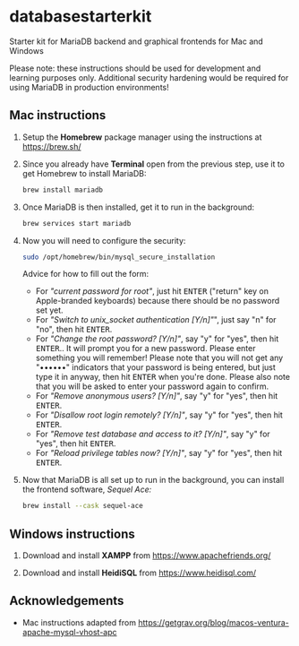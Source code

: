 # databasestarterkit
Starter kit for MariaDB backend and graphical frontends for Mac and Windows

Please note: these instructions should be used for development and learning purposes only. Additional security hardening would be required for using MariaDB in production environments!

## Mac instructions

1. Setup the **Homebrew** package manager using the instructions at https://brew.sh/

2. Since you already have **Terminal** open from the previous step, use it to get Homebrew to install MariaDB:

	```zsh
	brew install mariadb
	```

3. Once MariaDB is then installed, get it to run in the background:

	```zsh
	brew services start mariadb
	```

4. Now you will need to configure the security:

	```zsh
	sudo /opt/homebrew/bin/mysql_secure_installation
	```
	
	Advice for how to fill out the form:
	- For _"current password for root"_, just hit <kbd>ENTER</kbd> ("return" key on Apple-branded keyboards) because there should be no password set yet.
	- For _"Switch to unix_socket authentication [Y/n]"_", just say "n" for "no", then hit <kbd>ENTER</kbd>.
	- For _"Change the root password? [Y/n]"_, say "y" for "yes",  then hit <kbd>ENTER</kbd>.. It will prompt you for a new password. Please enter something you will remember! Please note that you will not get any "&bull;&bull;&bull;&bull;&bull;&bull;" indicators that your password is being entered, but just type it in anyway, then hit <kbd>ENTER</kbd> when you're done. Please also note that you will be asked to enter your password again to confirm.
	- For _"Remove anonymous users? [Y/n]"_, say "y" for "yes", then hit <kbd>ENTER</kbd>.
	- For _"Disallow root login remotely? [Y/n]"_, say "y" for "yes", then hit <kbd>ENTER</kbd>.
	- For _"Remove test database and access to it? [Y/n]"_, say "y" for "yes", then hit <kbd>ENTER</kbd>.
	- For _"Reload privilege tables now? [Y/n]"_, say "y" for "yes", then hit <kbd>ENTER</kbd>.
	
5. Now that MariaDB is all set up to run in the background, you can install the frontend software, _Sequel Ace:_

	```zsh
	brew install --cask sequel-ace
	```

## Windows instructions

1. Download and install **XAMPP** from https://www.apachefriends.org/

2. Download and install **HeidiSQL** from https://www.heidisql.com/

## Acknowledgements

- Mac instructions adapted from https://getgrav.org/blog/macos-ventura-apache-mysql-vhost-apc

